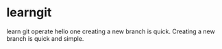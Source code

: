 # learngit
learn git operate
hello one
creating a new branch is quick.
Creating a new branch is quick and simple.

